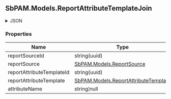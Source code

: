 
<h2 id="tocS_SbPAM.Models.ReportAttributeTemplateJoin">SbPAM.Models.ReportAttributeTemplateJoin</h2>

<a id="schemasbpam.models.reportattributetemplatejoin"></a>
<a id="schema_SbPAM.Models.ReportAttributeTemplateJoin"></a>
<a id="tocSsbpam.models.reportattributetemplatejoin"></a>
<a id="tocssbpam.models.reportattributetemplatejoin"></a>

<details><summary>JSON</summary>


```json
{
  "reportSourceId": "7ac31b1d-ecbf-43a3-aaf9-c77e7f57dfbe",
  "reportSource": {
    "id": "497f6eca-6276-4993-bfeb-53cbbbba6f08",
    "name": "string",
    "dbSet": "string",
    "reportAttributeTemplateJoins": [
      {
        "reportSourceId": "7ac31b1d-ecbf-43a3-aaf9-c77e7f57dfbe",
        "reportSource": {},
        "reportAttributeTemplateId": "f895b642-4c0a-41db-a175-2812933e6f65",
        "reportAttributeTemplate": {
          "id": "497f6eca-6276-4993-bfeb-53cbbbba6f08",
          "name": "string",
          "displayName": "string",
          "dataType": "Boolean",
          "type": "User",
          "reportAttributeTemplateJoins": [
            {}
          ],
          "reportOperatorJoins": [
            {
              "reportAttributeTemplateId": "f895b642-4c0a-41db-a175-2812933e6f65",
              "reportAttributeTemplate": {},
              "reportOperator": "Equals"
            }
          ],
          "createdDateTimeUtc": "2019-08-24T14:15:22Z",
          "modifiedDateTimeUtc": "2019-08-24T14:15:22Z",
          "nodeId": "959356e3-6168-4a92-b4a5-b9d462be6177"
        },
        "attributeName": "string"
      }
    ],
    "columns": [
      {
        "id": "497f6eca-6276-4993-bfeb-53cbbbba6f08",
        "reportSourceId": "7ac31b1d-ecbf-43a3-aaf9-c77e7f57dfbe",
        "source": {},
        "name": "string",
        "title": "string",
        "columnOrder": 0,
        "dataType": "string",
        "createdDateTimeUtc": "2019-08-24T14:15:22Z",
        "modifiedDateTimeUtc": "2019-08-24T14:15:22Z",
        "nodeId": "959356e3-6168-4a92-b4a5-b9d462be6177"
      }
    ],
    "dateColumn": "string",
    "createdDateTimeUtc": "2019-08-24T14:15:22Z",
    "modifiedDateTimeUtc": "2019-08-24T14:15:22Z",
    "nodeId": "959356e3-6168-4a92-b4a5-b9d462be6177"
  },
  "reportAttributeTemplateId": "f895b642-4c0a-41db-a175-2812933e6f65",
  "reportAttributeTemplate": {
    "id": "497f6eca-6276-4993-bfeb-53cbbbba6f08",
    "name": "string",
    "displayName": "string",
    "dataType": "Boolean",
    "type": "User",
    "reportAttributeTemplateJoins": [
      {
        "reportSourceId": "7ac31b1d-ecbf-43a3-aaf9-c77e7f57dfbe",
        "reportSource": {
          "id": "497f6eca-6276-4993-bfeb-53cbbbba6f08",
          "name": "string",
          "dbSet": "string",
          "reportAttributeTemplateJoins": [
            {}
          ],
          "columns": [
            {
              "id": "497f6eca-6276-4993-bfeb-53cbbbba6f08",
              "reportSourceId": "7ac31b1d-ecbf-43a3-aaf9-c77e7f57dfbe",
              "source": {},
              "name": "string",
              "title": "string",
              "columnOrder": 0,
              "dataType": "string",
              "createdDateTimeUtc": "2019-08-24T14:15:22Z",
              "modifiedDateTimeUtc": "2019-08-24T14:15:22Z",
              "nodeId": "959356e3-6168-4a92-b4a5-b9d462be6177"
            }
          ],
          "dateColumn": "string",
          "createdDateTimeUtc": "2019-08-24T14:15:22Z",
          "modifiedDateTimeUtc": "2019-08-24T14:15:22Z",
          "nodeId": "959356e3-6168-4a92-b4a5-b9d462be6177"
        },
        "reportAttributeTemplateId": "f895b642-4c0a-41db-a175-2812933e6f65",
        "reportAttributeTemplate": {},
        "attributeName": "string"
      }
    ],
    "reportOperatorJoins": [
      {
        "reportAttributeTemplateId": "f895b642-4c0a-41db-a175-2812933e6f65",
        "reportAttributeTemplate": {},
        "reportOperator": "Equals"
      }
    ],
    "createdDateTimeUtc": "2019-08-24T14:15:22Z",
    "modifiedDateTimeUtc": "2019-08-24T14:15:22Z",
    "nodeId": "959356e3-6168-4a92-b4a5-b9d462be6177"
  },
  "attributeName": "string"
}

```


</details>

### Properties

|Name|Type|Required|Restrictions|Description|
|---|---|---|---|---|
|reportSourceId|string(uuid)|false|none|none|
|reportSource|[SbPAM.Models.ReportSource](../Models/sbpam.models.reportsource.md)|false|none|none|
|reportAttributeTemplateId|string(uuid)|false|none|none|
|reportAttributeTemplate|[SbPAM.Models.ReportAttributeTemplate](../Models/sbpam.models.reportattributetemplate.md)|false|none|none|
|attributeName|string¦null|false|none|none|


